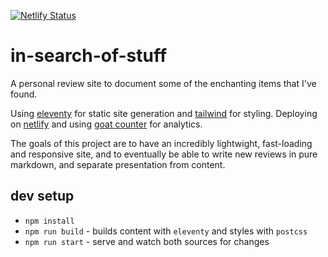 [![Netlify Status](https://api.netlify.com/api/v1/badges/478bb8e9-7f7b-4b3d-9e0c-37f2854433e7/deploy-status)](https://app.netlify.com/sites/in-search-of-stuff/deploys)

# in-search-of-stuff

A personal review site to document some of the enchanting items that I've found.

Using [eleventy](https://www.11ty.dev/) for static site generation and [tailwind](https://tailwindcss.com/) for styling. Deploying on [netlify](https://www.netlify.com/) and using [goat counter](https://www.goatcounter.com/) for analytics.

The goals of this project are to have an incredibly lightwight, fast-loading and responsive site, and to eventually be able to write new reviews in pure markdown, and separate presentation from content.

## dev setup
- `npm install`
- `npm run build` - builds content with `eleventy` and styles with `postcss`
- `npm run start` - serve and watch both sources for changes 